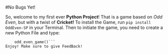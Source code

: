 #No Bugs Yet!

So, welcome to my first ever **Python Project**! That is a game based on *Odd Even*, but with a twist of **Cricket!**
To install the Game, run `pip install OddEven-SP` in your Terminal.
Then to initiate the game, you need to create a new Python File and type:
```from OddEvenSP import odd_even_game
    odd_even_game()```
Enjoy! Make sure to give FeedBack!